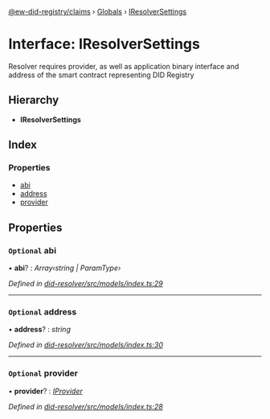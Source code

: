 [@ew-did-registry/claims](../README.md) › [Globals](../globals.md) › [IResolverSettings](iresolversettings.md)

# Interface: IResolverSettings

Resolver requires provider, as well as application binary interface and
address of the smart contract representing DID Registry

## Hierarchy

* **IResolverSettings**

## Index

### Properties

* [abi](iresolversettings.md#optional-abi)
* [address](iresolversettings.md#optional-address)
* [provider](iresolversettings.md#optional-provider)

## Properties

### `Optional` abi

• **abi**? : *Array‹string | ParamType›*

*Defined in [did-resolver/src/models/index.ts:29](https://github.com/energywebfoundation/ew-did-registry/blob/42b5428/packages/did-resolver/src/models/index.ts#L29)*

___

### `Optional` address

• **address**? : *string*

*Defined in [did-resolver/src/models/index.ts:30](https://github.com/energywebfoundation/ew-did-registry/blob/42b5428/packages/did-resolver/src/models/index.ts#L30)*

___

### `Optional` provider

• **provider**? : *[IProvider](iprovider.md)*

*Defined in [did-resolver/src/models/index.ts:28](https://github.com/energywebfoundation/ew-did-registry/blob/42b5428/packages/did-resolver/src/models/index.ts#L28)*
